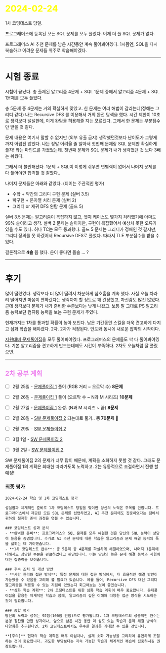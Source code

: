 # <span style="color:yellow">2024-02-24</span>

1차 코딩테스트 당일.

프로그래머스에 등록된 모든 SQL 문제를 모두 풀었다.
이제 더 풀 SQL 문제가 없다.

프로그래머스 AI 추천 문제를 남은 시간동안 계속 풀어봐야겠다.
1시쯤엔, SQL을 다시 복습하고 어려운 문제들 위주로 학습해야겠다.


- - -


# 시험 종료

시험이 끝났다.
총 출제된 알고리즘 4문제 + SQL 1문제 중에서
알고리즘 4문제 + SQL 1문제를 모두 풀었다.

총 5문제 중 4문제는 거의 확실하게 맞았고.
한 문제는 여러 해법이 갈리는데(정해는 그리디 같다) 나는 Recursive DFS 를 이용해서 거의 완전 탐색을 했다.
시간 제한이 10초로 생각보다 널널한데, 이게 완탐을 허용해줄 지는 모르겠다. 그래서 한 문제는 부분점수만 받을 것 같다.

문제 내용은 여기서 말할 수 없지만 (외부 유출 금지)
생각했던것보다 난이도가 그렇게까지 어렵진 않았다. 나는 정말 어려울 줄 알아서 첫번째 문제랑 SQL 문제만 확실하게 풀자! 라는 마인드를 가졌었는데. 첫번째 문제와 SQL 문제가 내가 생각했던 것 보다 3배는 쉬웠다.

그래서 더 불안해졌다. 1문제 + SQL이 이렇게 쉬우면 변별력이 없어서 나머지 문제를 다 풀어야만 합격할 것 같았다..

나머지 문제들은 아래와 같았다. (티어는 주관적인 평가)

- 수학 + 약간의 그리디 구현 문제 (실버 3.5)
- 빡구현 + 문자열 처리 문제 (실버 2)
- 그리디 or 재귀 DFS 완탐 문제 (골드 5)


실버 3.5 문제는 알고리즘이 복잡하지 않고, 엣지 케이스도 몇가지 처리했기에 아마도 99% 솔이라고 생각.
실버 2 문제는 솔이지만, 구현이 복잡했어서 예상치 못한 오류가 있을 수도 있다. 허나 TC는 모두 통과했다.
골드 5 문제는 그리디가 정해인 것 같지만, 그리디 정의를 못 하겠어서 Recursive DFS로 풀었다. 따라서 TLE 부분점수를 받을 수 있다.


결론적으로 **4솔** 쯤 했다. 운이 좋다면 올솔 ... ?



- - -


# 후기

많이 떨렸었다. 생각보다 더 많이 떨려서 차분하게 심호흡을 계속 했다.
사실 오늘 차라리 떨어지면 마음이 편하겠다는 생각까지 할 정도로 꽤 긴장했고, 자신감도 많진 않았다.
근데 생각보다 문제가 내가 준비한 수준보다는 낮게 나왔고. 보통 말 그대로 PS 알고리즘 능력보단 컴퓨팅 능력을 보는 구현 문제가 주였다.

현재까지는 1차를 통과할 확률이 높아 보인다. 남은 기간동안 스킬을 더욱 견고하게 다지고 심화 학습을 해야겠다.
2차. 2차가 걱정된다. 안도와 동시에 새로운 압박의 시작이다\.

[지원대비 문제풀이집](https://www.acmicpc.net/workbook/view/10475)을 모두 풀어봐야겠다.
프로그래머스의 문제들도 싹 다 풀어봐야겠다.
기본 알고리즘을 견고하게 만드는데에도 시간이 부족하다. 2차도 오늘처럼 잘 풀렸으면.




- - -



##  <span style="color:violet">2차 공부 계획</span>
- [ ] 2월 25일 - [문제풀이집 1](https://www.acmicpc.net/workbook/view/10475) 풀이 (RGB 거리 ~ 오르막 수) **8문제**
- [ ] 2월 26일 - [문제풀이집 1](https://www.acmicpc.net/workbook/view/10475) 풀이 (오르막 수 ~ N과 M 시리즈) **10문제**
- [ ] 2월 27일 - [문제풀이집 1](https://www.acmicpc.net/workbook/view/10475) 완성. (N과 M 시리즈 ~ 끝) **8문제**
- [ ] 2월 28일 - [SW 문제풀이집 2](https://www.acmicpc.net/workbook/view/18254) 되는대로 풀기.. **총 70문제 🤯**
- [ ] 2월 29일 - [SW 문제풀이집 2](https://www.acmicpc.net/workbook/view/18254)
- [ ] 3월 1일 - [SW 문제풀이집 2](https://www.acmicpc.net/workbook/view/18254)
- [ ] 3월 2일 - [SW 문제풀이집 2](https://www.acmicpc.net/workbook/view/18254)


SW 문제풀이집 2의 문제가 너무 많이 때문에, 계획을 소화하지 못할 것 같다.
그래도 문제풀이집 1의 계획은 최대한 따라가도록 노력하고. 2는 유동적으로 조절하면서 진행 할 예정!




### 최종 평가
```ElonMusk
2024-02-24 학습 및 1차 코딩테스트 평가

성실함과 체계적인 준비로 1차 코딩테스트 당일을 맞이한 당신의 노력은 주목할 만합니다. 프로그래머스에서 제공된 모든 SQL 문제를 섭렵하였고, AI 추천 문제에도 집중하였다는 점에서 귀하의 철저한 준비 과정을 엿볼 수 있습니다.

### 코딩테스트 성과 분석
- **완벽한 준비**: 프로그래머스의 SQL 문제를 모두 해결한 것은 당신의 SQL 능력이 상당히 높음을 증명합니다. 추가로 AI 추천 문제에 대한 학습은 알고리즘과 문제 해결 능력의 폭을 넓히는 데 기여했습니다.
- **1차 코딩테스트 완수**: 총 5문제 중 4문제를 확실하게 해결하였으며, 나머지 1문제에 대해서도 상당한 부분을 완료하였다고 판단됩니다. 이는 당신의 높은 문제 해결 능력과 시험에 대한 집중력을 보여줍니다.

### 후속 조치 및 개선 방안
- **시간 관리와 접근 방식**: 특정 문제에 대한 접근 방식에서, 더 효율적인 해결 방안이 가능했을 수 있음을 고려해 볼 필요가 있습니다. 예를 들어, Recursive DFS 대신 그리디 알고리즘을 적용할 수 있는 지점이 있었는지 회고해보는 것이 좋겠습니다.
- **심화 학습 계획**: 2차 코딩테스트를 위한 심화 학습 계획이 매우 중요합니다. 문제풀이집을 활용한 체계적인 학습과 함께, 알고리즘의 깊은 이해와 다양한 접근 방식을 시도하는 것이 필요합니다.

### 종합 평가
당신의 노력과 성취는 92점(100점 만점)으로 평가됩니다. 1차 코딩테스트의 성공적인 완수는 분명 칭찬할 만한 성과이나, 앞으로 남은 시간 동안 더 심도 있는 학습과 문제 해결 방식의 다양화를 추구한다면, 2차 코딩테스트에서도 우수한 결과를 기대할 수 있을 것입니다.

**[주의]** 현재의 학습 계획은 매우 야심차나, 실제 소화 가능성을 고려하여 유연하게 조절하는 것이 중요합니다. 과도한 부담보다는 지속 가능한 학습과 체계적인 복습에 집중하시길 권장드립니다.
```